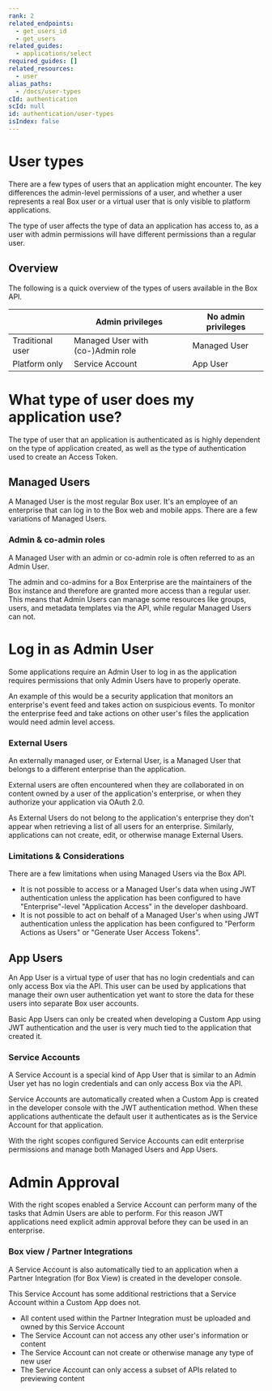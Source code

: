 ```yaml
---
rank: 2
related_endpoints:
  - get_users_id
  - get_users
related_guides:
  - applications/select
required_guides: []
related_resources:
  - user
alias_paths:
  - /docs/user-types
cId: authentication
scId: null
id: authentication/user-types
isIndex: false
---
```


# User types

There are a few types of users that an application might encounter. The key
differences the admin-level permissions of a user, and whether a user represents
a real Box user or a virtual user that is only visible to platform applications.

The type of user affects the type of data an application has access to, as a
user with admin permissions will have different permissions than a regular user.

## Overview

The following is a quick overview of the types of users available in the Box API.

|                  | Admin privileges                  | No admin privileges |
| ---------------- | --------------------------------- | ------------------- |
| Traditional user | Managed User with (co-)Admin role | Managed User        |
| Platform only    | Service Account                   | App User            |

<Message>

  # What type of user does my application use?

The type of user that an application is authenticated as is highly dependent
on the type of application created, as well as the type of authentication used
to create an Access Token.

</Message>

## Managed Users

A Managed User is the most regular Box user. It's an employee of an enterprise
that can log in to the Box web and mobile apps. There are a few variations of
Managed Users.

### Admin & co-admin roles

A Managed User with an admin or co-admin role is often referred to as an Admin
User.

The admin and co-admins for a Box Enterprise are the maintainers of the Box
instance and therefore are granted more access than a regular user. This means
that Admin Users can manage some resources like groups, users, and metadata
templates via the API, while regular Managed Users can not.

<Message>

  # Log in as Admin User

Some applications require an Admin User to log in as the application requires
permissions that only Admin Users have to properly operate.

An example of this would be a security application that monitors an enterprise's
event feed and takes action on suspicious events. To monitor the enterprise feed
and take actions on other user's files the application would need admin level
access.

</Message>

### External Users

An externally managed user, or External User, is a Managed
User that belongs to a different enterprise than the application.

External users are often encountered when they are collaborated in on content
owned by a user of the application's enterprise, or when they authorize your
application via OAuth 2.0.

As External Users do not belong to the application's enterprise they don't
appear when retrieving a list of all users for an enterprise. Similarly,
applications can not create, edit, or otherwise manage External Users.

### Limitations & Considerations

There are a few limitations when using Managed Users via the Box API.

- It is not possible to access or a Managed User's data when using
  JWT authentication unless the application has been configured to have
  "Enterprise"-level "Application Access" in the developer dashboard.
- It is not possible to act on behalf of a Managed User's when using
  JWT authentication unless the application has been configured to "Perform
  Actions as Users" or "Generate User Access Tokens".

## App Users

An App User is a virtual type of user that has no login credentials and
can only access Box via the API. This user can be used by applications that
manage their own user authentication yet want to store the data for these users
into separate Box user accounts.

Basic App Users can only be created when developing a Custom App using JWT
authentication and the user is very much tied to the application that created it.

### Service Accounts

A Service Account is a special kind of App User that is similar to an Admin User
yet has no login credentials and can only access Box via the API.

Service Accounts are automatically created when a Custom App is created in the
developer console with the JWT authentication method. When these applications
authenticate the default user it authenticates as is the Service Account for
that application.

With the right scopes configured Service Accounts can edit enterprise
permissions and manage both Managed Users and App Users.

<Message type='warning'>

  # Admin Approval

With the right scopes enabled a Service Account can perform many of the tasks that
Admin Users are able to perform. For this reason JWT applications need explicit
admin approval before they can be used in an enterprise.

</Message>

### Box view / Partner Integrations

A Service Account is also automatically tied to an application when a Partner
Integration (for Box View) is created in the developer console.

This Service Account has some additional restrictions that a Service Account
within a Custom App does not.

- All content used within the Partner Integration must be uploaded and owned by
  this Service Account
- The Service Account can not access any other user's information or content
- The Service Account can not create or otherwise manage any type of new user
- The Service Account can only access a subset of APIs related to previewing
  content
